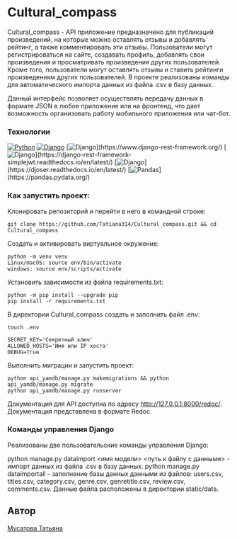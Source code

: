# Cultural_compass

Cultural_compass - API приложение предназначено для публикаций произведений, на которые можно оставлять отзывы и добавлять рейтинг, а также комментировать эти отзывы. Пользователи могут регистрироваться на сайте, создавать профиль, добавлять свои произведения и просматривать произведения других пользователей. Кроме того, пользователи могут оставлять отзывы и ставить рейтинги произведениям других пользователей. В проекте реализованы команды для автоматического импорта данных из файла .csv в базу данных.

Данный интерфейс позволяет осуществлять передачу данных в формате JSON в любое приложение или на фронтенд, что дает возможность организовать работу мобильного приложения или чат-бот.

### Технологии
[![Python](https://img.shields.io/badge/-Python3.9-464646?style=flat&logo=Python&logoColor=ffffff&color=043A6B)](https://www.python.org/)
[![Django](https://img.shields.io/badge/Django-3.2-blue?logo=django)](https://www.djangoproject.com/)
[![Django](https://img.shields.io/badge/django--rest--framework-3.12.4-blue?)](https://www.django-rest-framework.org/)
[![Django](https://img.shields.io/badge/Simple_JWT-5.2.2-blue?)](https://django-rest-framework-simplejwt.readthedocs.io/en/latest/)
[![Django](https://img.shields.io/badge/Djoser-2.2.0-blue?)](https://djoser.readthedocs.io/en/latest/)
[![Pandas](https://img.shields.io/badge/Pandas-2.0.3-blue?)](https://pandas.pydata.org/)

### Как запустить проект:
Клонировать репозиторий и перейти в него в командной строке:
```
git clone https://github.com/Tatiana314/Cultural_compass.git && cd Cultural_compass 
```
Cоздать и активировать виртуальное окружение:
```
python -m venv venv
Linux/macOS: source env/bin/activate
windows: source env/scripts/activate
```
Установить зависимости из файла requirements.txt:
```
python -m pip install --upgrade pip
pip install -r requirements.txt
```
В директории Cultural_compass создать и заполнить файл .env:
```
touch .env

SECRET_KEY='Секретный ключ'
ALLOWED_HOSTS='Имя или IP хоста'
DEBUG=True
```
Выполнить миграции и запустить проект:
```
python api_yamdb/manage.py makemigrations && python api_yamdb/manage.py migrate
python api_yamdb/manage.py runserver
```

Документация для API доступна по адресу http://127.0.0.1:8000/redoc/. 
Документация представлена в формате Redoc.

### Команды управления Django
Реализованы две пользовательские команды управления Django:

python manage.py dataimport <имя модели> <путь к файлу с данными> - импорт данных из файла .csv в базу данных.
python manage.py dataimportall - заполнение базы данных данными из файлов: users.csv, titles.csv, category.csv, genre.csv, genretitle.csv, review.csv, comments.csv. Данные файла расположены в директории static/data.


## Автор
[Мусатова Татьяна](https://github.com/Tatiana314)
